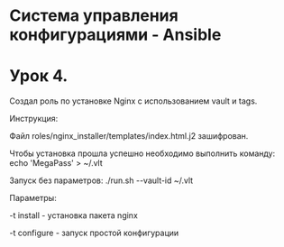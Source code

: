 # Система управления конфигурациями - Ansible
# Урок 4.

Создал роль по установке Nginx с использованием vault и tags.

Инструкция: 

Файл roles/nginx_installer/templates/index.html.j2 зашифрован.

Чтобы установка прошла успешно необходимо выполнить команду: echo 'MegaPass' > ~/.vlt

Запуск без параметров: ./run.sh --vault-id ~/.vlt

Параметры:

-t install  - установка пакета nginx

-t configure - запуск простой конфигурации 




